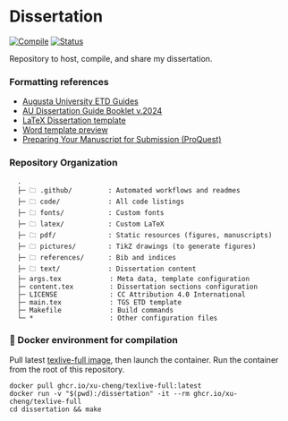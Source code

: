 # Dissertation

[![Compile](https://github.com/nkrusch/thesis/actions/workflows/compile.yaml/badge.svg)](https://github.com/nkrusch/thesis/actions/workflows/compile.yaml)
[![Status](https://img.shields.io/badge/review-FF5722?style=flat-square&logo=%20&logoColor=ffffff&label=Status&labelColor=333333)](https://github.com/nkrusch/dissertation/releases)

Repository to host, compile, and share my dissertation.

### Formatting references 

* [Augusta University ETD Guides](https://guides.augusta.edu/etd)
* [AU Dissertation Guide Booklet v.2024](https://augustauniversity.app.box.com/s/vj0ygpy8tvyqmsbae8y0qp9767ta7jb9)
* [LaTeX Dissertation template](https://github.com/aubertc/au_ccs_dissertation_template/)
* [Word template preview](https://augustauniversity.box.com/s/jcdajhkgoeedza3aabeb9x1fer8dv84t)
* [Preparing Your Manuscript for Submission (ProQuest)](https://about.proquest.com/globalassets/proquest/files/pdf-files/preparing-your-manuscript.pdf)

### Repository Organization

```
  .
  ├─ 🗀 .github/         : Automated workflows and readmes
  ├─ 🗀 code/            : All code listings 
  ├─ 🗀 fonts/           : Custom fonts
  ├─ 🗀 latex/           : Custom LaTeX
  ├─ 🗀 pdf/             : Static resources (figures, manuscripts)
  ├─ 🗀 pictures/        : TikZ drawings (to generate figures)
  ├─ 🗀 references/      : Bib and indices
  ├─ 🗀 text/            : Dissertation content
  ├─ args.tex            : Meta data, template configuration
  ├─ content.tex         : Dissertation sections configuration
  ├─ LICENSE             : CC Attribution 4.0 International 
  ├─ main.tex            : TGS ETD template 
  ├─ Makefile            : Build commands
  └─ *                   : Other configuration files 
```


### 🐳 Docker environment for compilation

Pull latest [texlive-full image](https://github.com/xu-cheng/latex-docker/pkgs/container/texlive-full), then launch the container.
Run the container from the root of this repository.

```
docker pull ghcr.io/xu-cheng/texlive-full:latest 
docker run -v "$(pwd):/dissertation" -it --rm ghcr.io/xu-cheng/texlive-full
cd dissertation && make
```
